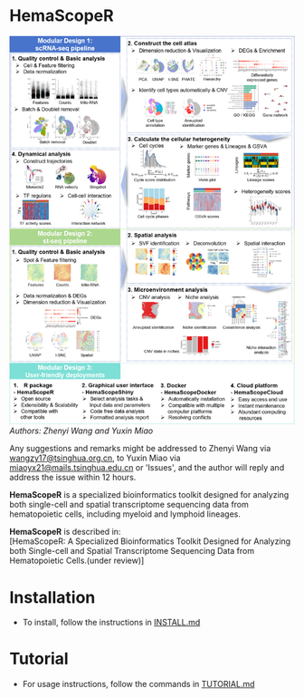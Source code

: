 # HemaScopeR
![Fig. 1](https://github.com/ZhenyiWangTHU/HemaScopeR/blob/main/Figure1_latest.png)
*Authors: Zhenyi Wang and Yuxin Miao*

Any suggestions and remarks might be addressed to Zhenyi Wang via wangzy17@tsinghua.org.cn, to Yuxin Miao via miaoyx21@mails.tsinghua.edu.cn or 'Issues', and the author will reply and address the issue within 12 hours.

**HemaScopeR** is a specialized bioinformatics toolkit designed for analyzing both single-cell and spatial transcriptome sequencing data from hematopoietic cells, including myeloid and lymphoid lineages.

**HemaScopeR** is described in:  
[HemaScopeR: A Specialized Bioinformatics Toolkit Designed for Analyzing both Single-cell and Spatial Transcriptome Sequencing Data from Hematopoietic Cells.(under review)]

# Installation  
* To install, follow the instructions in [INSTALL.md](https://github.com/ZhenyiWangTHU/HemaScopeR/blob/main/INSTALL.md)

# Tutorial
* For usage instructions, follow the commands in [TUTORIAL.md](https://github.com/ZhenyiWangTHU/HemaScopeR/blob/main/TUTORIAL.md)
